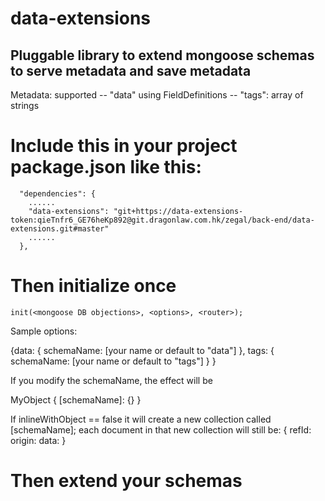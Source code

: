# data-extensions

Pluggable library to extend mongoose schemas to serve metadata and save metadata
---

Metadata: supported
 -- "data" using FieldDefinitions
 -- "tags": array of strings

# Include this in your project package.json like this:

```
  "dependencies": {
    ......
    "data-extensions": "git+https://data-extensions-token:qieTnfr6_GE76heKp892@git.dragonlaw.com.hk/zegal/back-end/data-extensions.git#master"
    ......
  },

```

# Then initialize once

```
init(<mongoose DB objections>, <options>, <router>);

```

Sample options:

{data: {
    schemaName: [your name or default to "data"]
 },
 tags: {
    schemaName: [your name or default to "tags"]
 }
}

If you modify the schemaName, the effect will be

  MyObject {
    [schemaName]: {}
  }

If inlineWithObject == false it will create a new collection called [schemaName]; each document in that new collection will still be:
  {
    refId:
    origin:
    data:
  }

# Then extend your schemas
